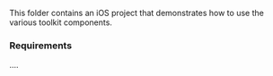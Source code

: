 This folder contains an iOS project that demonstrates how to use the various toolkit components.

### Requirements

....